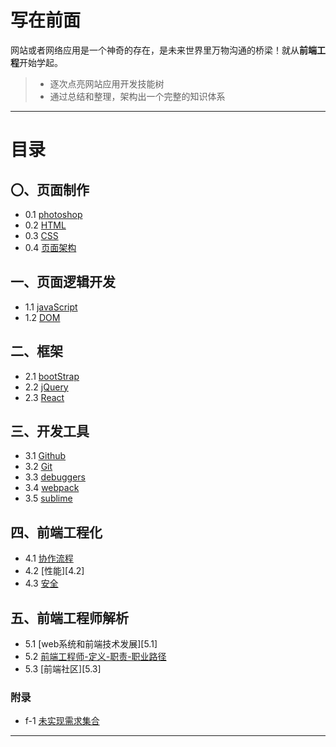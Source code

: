 ﻿# 写在前面
网站或者网络应用是一个神奇的存在，是未来世界里万物沟通的桥梁！就从**前端工程**开始学起。

>* 逐次点亮网站应用开发技能树
>* 通过总结和整理，架构出一个完整的知识体系

---
# 目录
## 〇、页面制作
* 0.1 [photoshop][0.1]
* 0.2 [HTML][0.2]
* 0.3 [CSS][0.3]
* 0.4 [页面架构][0.4]

## 一、页面逻辑开发
* 1.1 [javaScript][1.1]
* 1.2 [DOM][1.2]

## 二、框架
* 2.1 [bootStrap][2.1]
* 2.2 [jQuery][2.2]
* 2.3 [React][2.3]

## 三、开发工具
* 3.1 [Github][3.1]
* 3.2 [Git][3.2]
* 3.3 [debuggers][3.3]
* 3.4 [webpack][3.4]
* 3.5 [sublime][3.5]

## 四、前端工程化
* 4.1 [协作流程][4.1]
* 4.2 [性能][4.2]
* 4.3 [安全][4.3]

## 五、前端工程师解析
* 5.1 [web系统和前端技术发展][5.1]
* 5.2 [前端工程师-定义-职责-职业路径][5.2]
* 5.3 [前端社区][5.3]

### 附录
* f-1 [未实现需求集合][f-1]


***
[0.1]:https://github.com/Wanlin-Lu/Front-end-knowledge-summary/blob/master/pageMakeup/photoshop.md
[0.2]:https://github.com/Wanlin-Lu/Front-end-knowledge-summary/blob/master/pageMakeup/HTML.md
[0.3]:https://github.com/Wanlin-Lu/Front-end-knowledge-summary/blob/master/pageMakeup/CSS.md
[0.4]:https://github.com/Wanlin-Lu/Front-end-knowledge-summary/blob/master/pageMakeup/pageArchitecture.md
[1.1]:https://github.com/Wanlin-Lu/Front-end-knowledge-summary/blob/master/pageLogicDev/Javascript.md
[1.2]:https://github.com/Wanlin-Lu/Front-end-knowledge-summary/blob/master/pageLogicDev/DOM.md
[2.1]:https://github.com/Wanlin-Lu/Front-end-knowledge-summary/blob/master/library%26framework/bootStrap.md
[2.2]:https://github.com/Wanlin-Lu/Front-end-knowledge-summary/blob/master/library%26framework/jQuery.md
[2.3]:https://github.com/Wanlin-Lu/Front-end-knowledge-summary/blob/master/library%26framework/React.md
[3.1]:https://github.com/Wanlin-Lu/Front-end-knowledge-summary/blob/master/Tools/github.md
[3.2]:https://github.com/Wanlin-Lu/Front-end-knowledge-summary/blob/master/Tools/git.md
[3.3]:https://github.com/Wanlin-Lu/Front-end-knowledge-summary/blob/master/Tools/debugger.md
[3.4]:https://github.com/Wanlin-Lu/Front-end-knowledge-summary/blob/master/Tools/webpack.md
[3.5]:https://github.com/Wanlin-Lu/Front-end-knowledge-summary/blob/master/Tools/sublime.md
[4.1]:
[4.2]:
[4.3]:
[5.1]:
[5.2]:
[5.3]:
[f-1]:https://github.com/Wanlin-Lu/Front-end-knowledge-summary/blob/master/HCJD/Unsolved-Questions.md#f-1-未实现需求集合